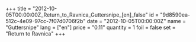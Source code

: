 +++
title = "2012-10-05T00:00:00Z_Return_to_Ravnica_Guttersnipe_[en]_false"
id = "9d8590ea-512c-4e09-97cc-7f07d0706f2b"
date = "2012-10-05T00:00:00Z"
name = "Guttersnipe"
lang = ["en"]
price = "0.11"
quantity = 1
foil = false
set = "Return to Ravnica"
+++
